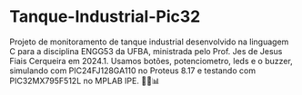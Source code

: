 # Tanque-Industrial-Pic32
Projeto de monitoramento de tanque industrial desenvolvido na linguagem C para a disciplina ENGG53 da UFBA, ministrada pelo Prof. Jes de Jesus Fiais Cerqueira em 2024.1. Usamos botões, potenciometro, leds e o buzzer, simulando com PIC24FJ128GA110 no Proteus 8.17 e testando com PIC32MX795F512L no MPLAB IPE. 🚀🔧📊
